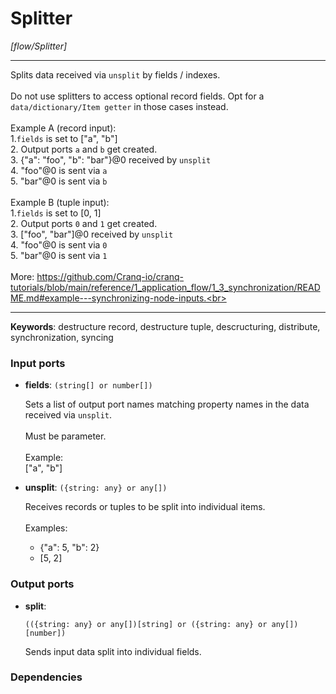 # Splitter

_[flow/Splitter]_

---

Splits data received via `unsplit` by fields / indexes.<br>
<br>
Do not use splitters to access optional record fields. Opt for a `data/dictionary/Item getter` in those cases instead.<br>
<br>
Example A (record input):<br>
1.`fields` is set to ["a", "b"]<br>
2. Output ports `a` and `b` get created.<br>
3. {"a": "foo", "b": "bar"}@0 received by `unsplit`<br>
4. "foo"@0 is sent via `a`<br>
5. "bar"@0 is sent via `b`<br>
<br>
Example B (tuple input):<br>
1.`fields` is set to [0, 1]<br>
2. Output ports `0` and `1` get created.<br>
3. ["foo", "bar"]@0 received by `unsplit`<br>
4. "foo"@0 is sent via `0`<br>
5. "bar"@0 is sent via `1`<br>
<br>
More: https://github.com/Cranq-io/cranq-tutorials/blob/main/reference/1_application_flow/1_3_synchronization/README.md#example---synchronizing-node-inputs.<br>

---

__Keywords__: destructure record, destructure tuple, descructuring, distribute, synchronization, syncing

### Input ports

* __fields__: ` (string[] or number[]) `


    Sets a list of output port names matching property names in the data received via `unsplit`.<br>
    <br>
    Must be parameter.<br>
    <br>
    Example:<br>
    ["a", "b"]<br>


* __unsplit__: ` ({string: any} or any[]) `


    Receives records or tuples to be split into individual items.<br>
    <br>
    Examples:<br>
    * {"a": 5, "b": 2}<br>
    * [5, 2]<br>

### Output ports

* __split__: 
    ```
    (({string: any} or any[])[string] or ({string: any} or any[])[number])
    ```


    Sends input data split into individual fields.<br>

### Dependencies




